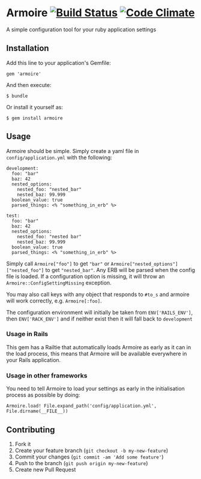 # Armoire [![Build Status](https://travis-ci.org/mikespokefire/armoire.png?branch=master)](https://travis-ci.org/mikespokefire/armoire) [![Code Climate](https://codeclimate.com/github/mikespokefire/armoire.png)](https://codeclimate.com/github/mikespokefire/armoire)

A simple configuration tool for your ruby application settings

## Installation

Add this line to your application's Gemfile:

    gem 'armoire'

And then execute:

    $ bundle

Or install it yourself as:

    $ gem install armoire

## Usage

Armoire should be simple. Simply create a yaml file in `config/application.yml` with the following:

    development:
      foo: "bar"
      baz: 42
      nested_options:
        nested_foo: "nested_bar"
        nested_baz: 99.999
      boolean_value: true
      parsed_things: <% "something_in_erb" %>

    test:
      foo: "bar"
      baz: 42
      nested_options:
        nested_foo: "nested bar"
        nested_baz: 99.999
      boolean_value: true
      parsed_things: <% "something_in_erb" %>

Simply call `Armoire["foo"]` to get `"bar"` or `Armoire["nested_options"]["nested_foo"]` to get `"nested_bar"`. Any ERB will be parsed when the config file is loaded. If a configuration option is missing, it will throw an `Armoire::ConfigSettingMissing` exception.

You may also call keys with any object that responds to `#to_s` and armoire will work correctly, e.g. `Armoire[:foo]`.

The configuration environment will initially be taken from `ENV['RAILS_ENV']`, then `ENV['RACK_ENV']` and if neither exist then it will fall back to `development`

### Usage in Rails

This gem has a Railtie that automatically loads Armoire as early as it can in the load process, this means that Armoire will be available everywhere in your Rails application.

### Usage in other frameworks

You need to tell Armoire to load your settings as early in the initialisation process as possible by doing:

    Armoire.load! File.expand_path('config/application.yml', File.dirname(__FILE__))

## Contributing

1. Fork it
2. Create your feature branch (`git checkout -b my-new-feature`)
3. Commit your changes (`git commit -am 'Add some feature'`)
4. Push to the branch (`git push origin my-new-feature`)
5. Create new Pull Request
